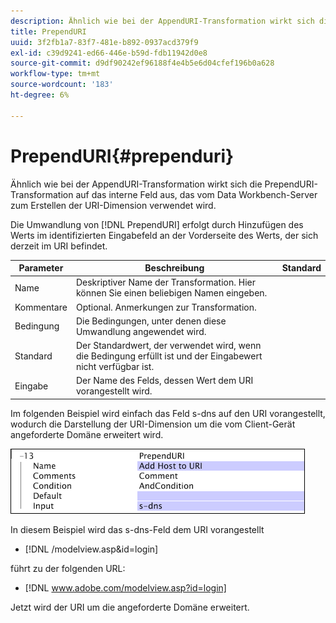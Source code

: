 ```yaml
---
description: Ähnlich wie bei der AppendURI-Transformation wirkt sich die PrependURI-Transformation auf das interne Feld aus, das vom Data Workbench-Server zum Erstellen der URI-Dimension verwendet wird.
title: PrependURI
uuid: 3f2fb1a7-83f7-481e-b892-0937acd379f9
exl-id: c39d9241-ed66-446e-b59d-fdb11942d0e8
source-git-commit: d9df90242ef96188f4e4b5e6d04cfef196b0a628
workflow-type: tm+mt
source-wordcount: '183'
ht-degree: 6%

---
```


# PrependURI{#prependuri}

Ähnlich wie bei der AppendURI-Transformation wirkt sich die PrependURI-Transformation auf das interne Feld aus, das vom Data Workbench-Server zum Erstellen der URI-Dimension verwendet wird.

Die Umwandlung von [!DNL PrependURI] erfolgt durch Hinzufügen des Werts im identifizierten Eingabefeld an der Vorderseite des Werts, der sich derzeit im URI befindet.

| Parameter | Beschreibung | Standard |
|---|---|---|
| Name | Deskriptiver Name der Transformation. Hier können Sie einen beliebigen Namen eingeben. |  |
| Kommentare | Optional. Anmerkungen zur Transformation. |  |
| Bedingung | Die Bedingungen, unter denen diese Umwandlung angewendet wird. |  |
| Standard | Der Standardwert, der verwendet wird, wenn die Bedingung erfüllt ist und der Eingabewert nicht verfügbar ist. |  |
| Eingabe | Der Name des Felds, dessen Wert dem URI vorangestellt wird. |  |

Im folgenden Beispiel wird einfach das Feld s-dns auf den URI vorangestellt, wodurch die Darstellung der URI-Dimension um die vom Client-Gerät angeforderte Domäne erweitert wird.

![](assets/cfg_TransformationType_PrependURI.png)

In diesem Beispiel wird das s-dns-Feld dem URI vorangestellt

* [!DNL /modelview.asp&id=login]

führt zu der folgenden URL:

* [!DNL www.adobe.com/modelview.asp?id=login]

Jetzt wird der URI um die angeforderte Domäne erweitert.
